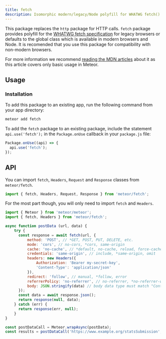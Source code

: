 ```yaml
---
title: fetch
description: Isomorphic modern/legacy/Node polyfill for WHATWG fetch().
---
```


This package replaces the `http` package for HTTP calls. `fetch` package provides polyfill for the [WHATWG fetch specification](https://fetch.spec.whatwg.org/) for legacy browsers or defaults to the global class which is available in modern browsers and Node. It is recomended that you use this package for compatibility with non-modern browsers.

For more information we recommend [reading the MDN articles](https://developer.mozilla.org/en-US/docs/Web/API/Fetch_API) about it as this article covers only basic usage in Meteor.

## Usage
### Installation
To add this package to an existing app, run the following command from
your app directory:

```bash
meteor add fetch
```

To add the `fetch` package to an existing package, include the
statement `api.use('fetch');` in the `Package.onUse` callback in your
`package.js` file:

```js
Package.onUse((api) => {
  api.use('fetch');
});
```

## API
You can import `fetch`, `Headers`, `Request` and `Response` classes from `meteor/fetch`.

```js
import { fetch, Headers, Request, Response } from 'meteor/fetch';
```

For the most part though, you will only need to import `fetch` and `Headers`.

```js
import { Meteor } from 'meteor/meteor';
import { fetch, Headers } from 'meteor/fetch';

async function postData (url, data) {
    try {
      const response = await fetch(url, {
          method: 'POST', // *GET, POST, PUT, DELETE, etc.
          mode: 'cors', // no-cors, *cors, same-origin
          cache: 'no-cache', // *default, no-cache, reload, force-cache, only-if-cached
          credentials: 'same-origin', // include, *same-origin, omit
          headers: new Headers({
              Authorization: 'Bearer my-secret-key',
              'Content-Type': 'application/json'
          }),
          redirect: 'follow', // manual, *follow, error
          referrerPolicy: 'no-referrer', // no-referrer, *no-referrer-when-downgrade, origin, origin-when-cross-origin, same-origin, strict-origin, strict-origin-when-cross-origin, unsafe-url
          body: JSON.stringify(data) // body data type must match "Content-Type" header
      });
      const data = await response.json();
      return response(null, data);
    } catch (err) {
      return response(err, null);
    }
}

const postDataCall = Meteor.wrapAsync(postData);
const results = postDataCall('https://www.example.org/statsSubmission', { totalUsers: 55 }));

```
